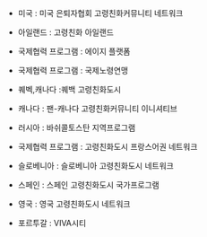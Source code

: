 - 미국 : 미국 은퇴자협회 고령친화커뮤니티 네트워크

- 아일랜드 : 고령친화 아일랜드

- 국제협력 프로그램 : 에이지 플랫폼

- 국제협력 프로그램 : 국제노령연맹

- 퀘벡,캐나다 :퀘백 고령친화도시

- 캐나다 : 팬-캐나다 고령친화커뮤니티 이니셔티브

- 러시아 : 바쉬콜토스탄 지역프로그램

- 국제협력 프로그램 : 고령친화도시 프랑스어권 네트워크

- 슬로베니아 : 슬로베니아 고령친화도시 네트워크

- 스페인 : 스페인 고령친화도시 국가프로그램

- 영국 : 영국 고령친화도시 네트워크

- 포르투갈 : VIVA시티
